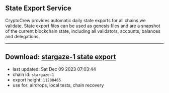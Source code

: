## State Export Service
CryptoCrew provides automatic daily state exports for all chains we validate. State export files can be used as genesis files and are a snapshot of the current blockchain state, including all validators, accounts, balances and delegations.

---
**Download: [stargaze-1 state export](https://dl.ccvalidators.com/SERVICE/stargaze/stargaze-1_export_11280465.json)**
---

- last updated: Sat Dec 09 2023 07:03:44
- chain id: `stargaze-1`
- export height: `11280465`
- use for: airdrops, local tests, chain recovery
